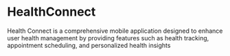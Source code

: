 # HealthConnect
Health Connect is a comprehensive mobile application designed to enhance user health management by providing features such as health tracking, appointment scheduling, and personalized health insights
